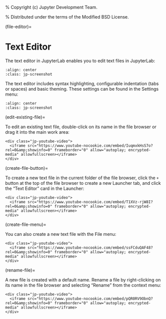 % Copyright (c) Jupyter Development Team.

% Distributed under the terms of the Modified BSD License.

(file-editor)=

# Text Editor

The text editor in JupyterLab enables you to edit text files in
JupyterLab:

```{image} ../images/file-editor-overview.png
:align: center
:class: jp-screenshot
```

The text editor includes syntax highlighting, configurable indentation
(tabs or spaces) and
basic theming. These settings can be found in the Settings menu:

```{image} ../images/file-editor-settings.png
:align: center
:class: jp-screenshot
```

(edit-existing-file)=

To edit an existing text file, double-click on its name in the file
browser or drag it into the main work area:

```{raw} html
<div class="jp-youtube-video">
  <iframe src="https://www.youtube-nocookie.com/embed/IuqmxkHsS7o?rel=0&amp;showinfo=0" frameborder="0" allow="autoplay; encrypted-media" allowfullscreen></iframe>
</div>
```

(create-file-button)=

To create a new text file in the current folder of the file browser,
click the `+` button at the top of the file browser to create a new
Launcher tab, and click the “Text Editor” card in the Launcher:

```{raw} html
<div class="jp-youtube-video">
  <iframe src="https://www.youtube-nocookie.com/embed/T1XVz-rjW8I?rel=0&amp;showinfo=0" frameborder="0" allow="autoplay; encrypted-media" allowfullscreen></iframe>
</div>
```

(create-file-menu)=

You can also create a new text file with the File menu:

```{raw} html
<div class="jp-youtube-video">
  <iframe src="https://www.youtube-nocookie.com/embed/ssFCduQAF48?rel=0&amp;showinfo=0" frameborder="0" allow="autoplay; encrypted-media" allowfullscreen></iframe>
</div>
```

(rename-file)=

A new file is created with a default name. Rename a file by
right-clicking on its name in the file browser and selecting “Rename”
from the context menu:

```{raw} html
<div class="jp-youtube-video">
  <iframe src="https://www.youtube-nocookie.com/embed/pQR0RV9ObnQ?rel=0&amp;showinfo=0" frameborder="0" allow="autoplay; encrypted-media" allowfullscreen></iframe>
</div>
```
